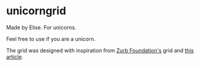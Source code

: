 # unicorngrid
Made by Elise. For unicorns.

Feel free to use if you are a unicorn.


The grid was designed with inspiration from <a href="http://www.http://foundation.zurb.com/">Zurb Foundation's</a> grid and <a href="http://j4n.co/blog/Creating-your-own-css-grid-system">this article</a>.
